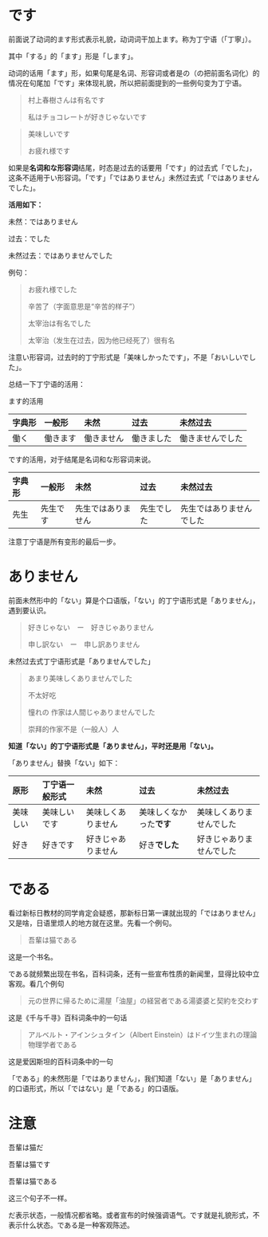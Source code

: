 # です　

前面说了动词的ます形式表示礼貌，动词词干加上ます。称为丁宁语（「丁寧」）。

其中「する」的「ます」形是「します」。

动词的话用「ます」形，如果句尾是名词、形容词或者是の（の把前面名词化）的情况在句尾加「です」来体现礼貌，所以把前面提到的一些例句变为丁宁语。

> 村上春樹さんは有名です
>
> 私はチョコレートが好きじゃないです

> 美味しいです
>
> お疲れ様です

如果是**名词和な形容词**结尾，时态是过去的话要用「です」的过去式「でした」，这条不适用于い形容词。「です」「ではありません」未然过去式「ではありませんでした」。

**活用如下：**

未然：ではありません

过去：でした

未然过去：ではありませんでした

例句：

> お疲れ様でした
>
> 辛苦了（字面意思是“辛苦的样子”）
>
> 太宰治は有名でした
>
> 太宰治（发生在过去，因为他已经死了）很有名

注意い形容词，过去时的丁宁形式是「美味しかったです」，不是「おいしいでした」。

总结一下丁宁语的活用：

ます的活用

| 字典形 | 一般形 | 未然 | 过去 | 未然过去 |
| :--- | :--- | :--- | :--- | :--- |
| 働く | 働きます | 働きません | 働きました | 働きませんでした |

です的活用，对于结尾是名词和な形容词来说。

| 字典形 | 一般形 | 未然 | 过去 | 未然过去 |
| :--- | :--- | :--- | :--- | :--- |
| 先生 | 先生です | 先生ではありません | 先生でした | 先生ではありませんでした |

注意丁宁语是所有变形的最后一步。

# ありません

前面未然形中的「ない」算是个口语版，「ない」的丁宁语形式是「ありません」，遇到要认识。

> 好きじゃない　ー　好きじゃありません
>
> 申し訳ない　ー　申し訳ありません

未然过去式丁宁语形式是「ありませんでした」

> あまり美味しくありませんでした
>
> 不太好吃
>
> 憧れの 作家は人間じゃありませんでした
>
> 崇拜的作家不是（一般人）人

**知道「ない」的丁宁语形式是「ありません」，平时还是用「ない」。**

「ありません」替换「ない」如下：

| 原形 | 丁宁语一般形式 | 未然 | 过去 | 未然过去 |
| :--- | :--- | :--- | :--- | :--- |
| 美味しい | 美味しいです | 美味しくありません | 美味しくなかった**です** | 美味しくありませんでした |
| 好き | 好きです | 好きじゃありません | 好き**でした** | 好きじゃありませんでした |

# である

看过新标日教材的同学肯定会疑惑，那新标日第一课就出现的「ではありません」又是啥，日语里烦人的地方就在这里。先看一个例句。

> 吾輩は猫である

这是一个书名。

である就频繁出现在书名，百科词条，还有一些宣布性质的新闻里，显得比较中立客观。看几个例句

> 元の世界に帰るために湯屋「油屋」の経営者である湯婆婆と契約を交わす

这是《千与千寻》百科词条中的一句话

> アルベルト・アインシュタイン（Albert Einstein）はドイツ生まれの理論物理学者である

这是爱因斯坦的百科词条中的一句

「である」的未然形是「ではありません」，我们知道「ない」是「ありません」的口语形式，所以「ではない」是「である」的口语版。

# 注意

吾輩は猫だ

吾輩は猫です

吾輩は猫である

这三个句子不一样。

だ表示状态，一般情况都省略。或者宣布的时候强调语气。です就是礼貌形式，不表示什么状态。である是一种客观陈述。

# 



